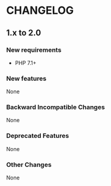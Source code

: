 # CHANGELOG

## 1.x to 2.0

### New requirements

- PHP 7.1+

### New features

None

### Backward Incompatible Changes

None

### Deprecated Features

None

### Other Changes

None
